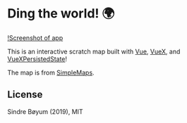 # Ding the world! 🌍

[!Screenshot of app](./src/assets/ding-the-world-banner.jpg)

This is an interactive scratch map built with [Vue](http://vuejs.org), [VueX](https://github.com/vuejs/vuex/), and [VueXPersistedState](https://github.com/robinvdvleuten/vuex-persistedstate)!

The map is from [SimpleMaps](https://simplemaps.com/resources/svg-world).

## License

Sindre Bøyum (2019), MIT

